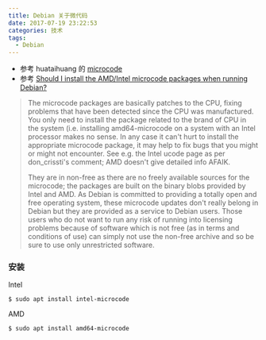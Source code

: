 ```yaml
---
title: Debian 关于微代码
date: 2017-07-19 23:22:53
categories: 技术
tags:
  - Debian
---
```


* 参考 huataihuang 的 [microcode](https://huataihuang.gitbooks.io/cloud-atlas/content/os/linux/kernel/cpu/microcode.html)
* 参考 [Should I install the AMD/Intel microcode packages when running Debian?](https://unix.stackexchange.com/questions/181646/should-i-install-the-amd-intel-microcode-packages-when-running-debian)
<!--more-->

> The microcode packages are basically patches to the CPU, fixing problems that have been detected since the CPU was manufactured. You only need to install the package related to the brand of CPU in the system (i.e. installing amd64-microcode on a system with an Intel processor makes no sense. In any case it can't hurt to install the appropriate microcode package, it may help to fix bugs that you might or might not encounter. See e.g. the Intel ucode page as per don_crissti's comment; AMD doesn't give detailed info AFAIK.
>
> They are in non-free as there are no freely available sources for the microcode; the packages are built on the binary blobs provided by Intel and AMD. As Debian is committed to providing a totally open and free operating system, these microcode updates don't really belong in Debian but they are provided as a service to Debian users. Those users who do not want to run any risk of running into licensing problems because of software which is not free (as in terms and conditions of use) can simply not use the non-free archive and so be sure to use only unrestricted software.

### 安装
Intel
```
$ sudo apt install intel-microcode
```

AMD
```
$ sudo apt install amd64-microcode
```
